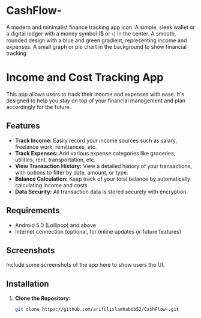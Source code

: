 # CashFlow-
A modern and minimalist finance tracking app icon. A simple, sleek wallet or a digital ledger with a money symbol ($ or ৳) in the center. A smooth, rounded design with a blue and green gradient, representing income and expenses. A small graph or pie chart in the background to show financial tracking

# **Income and Cost Tracking App**

This app allows users to track their income and expenses with ease. It's designed to help you stay on top of your financial management and plan accordingly for the future.

## Features
- **Track Income:** Easily record your income sources such as salary, freelance work, remittances, etc.
- **Track Expenses:** Add various expense categories like groceries, utilities, rent, transportation, etc.
- **View Transaction History:** View a detailed history of your transactions, with options to filter by date, amount, or type.
- **Balance Calculation:** Keep track of your total balance by automatically calculating income and costs.
- **Data Security:** All transaction data is stored securely with encryption.

## Requirements
- Android 5.0 (Lollipop) and above
- Internet connection (optional, for online updates or future features)

## Screenshots
Include some screenshots of the app here to show users the UI.

## Installation

1. **Clone the Repository:**
   ```bash
   git clone https://github.com/arifulislamhabib52/CashFlow-.git

